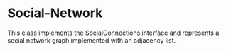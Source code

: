# Social-Network
This class implements the SocialConnections interface and represents a social network graph implemented with an adjacency list.  
